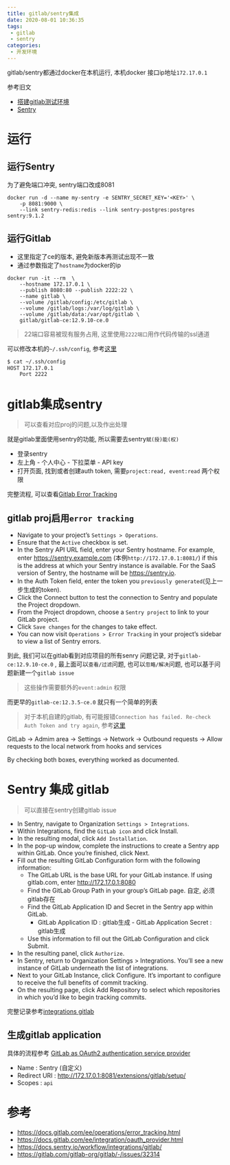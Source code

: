 ```yaml
---
title: gitlab/sentry集成
date: 2020-08-01 10:36:35
tags:
 - gitlab
 - sentry
categories:
 - 开发环境
---
```


gitlab/sentry都通过docker在本机运行, 本机docker 接口ip地址`172.17.0.1`

参考旧文

+ [搭建gitlab测试环境](https://blog.kimq.cn/2017/06/19/gitlab-env/)
+ [Sentry](https://blog.kimq.cn/2017/03/10/sentry/)

# 运行

## 运行Sentry
为了避免端口冲突, sentry端口改成8081

```
docker run -d --name my-sentry -e SENTRY_SECRET_KEY='<KEY>' \
	-p 8081:9000 \
	--link sentry-redis:redis --link sentry-postgres:postgres sentry:9.1.2
```



## 运行Gitlab

+ 这里指定了ce的版本, 避免新版本再测试出现不一致
+ 通过参数指定了`hostname`为docker的ip

```
docker run -it --rm  \
    --hostname 172.17.0.1 \
    --publish 8080:80 --publish 2222:22 \
    --name gitlab \
    --volume /gitlab/config:/etc/gitlab \
    --volume /gitlab/logs:/var/log/gitlab \
    --volume /gitlab/data:/var/opt/gitlab \
    gitlab/gitlab-ce:12.9.10-ce.0
```

> 22端口容易被现有服务占用, 这里使用`2222端口`用作代码传输的ssl通道

可以修改本机的`~/.ssh/config`, 参考[这里](https://stackoverflow.com/questions/3596260/git-remote-add-with-other-ssh-port)
``` bash
$ cat ~/.ssh/config 
HOST 172.17.0.1
    Port 2222
```

# gitlab集成sentry

> 可以查看对应proj的问题,以及作出处理

就是gitlab里面使用sentry的功能, 所以需要去sentry`赋(授)能(权)`

+ 登录sentry
+ 左上角 - 个人中心 - 下拉菜单 - API key
+ 打开页面, 找到或者创建auth token, 需要`project:read, event:read` 两个权限

完整流程, 可以查看[Gitlab Error Tracking](https://docs.gitlab.com/ee/operations/error_tracking.html)

## gitlab proj启用`error tracking`
+ Navigate to your project’s `Settings > Operations`.
+ Ensure that the `Active` checkbox is set.
+ In the Sentry API URL field, enter your Sentry hostname. For example, enter https://sentry.example.com (本例`http://172.17.0.1:8081/`) if this is the address at which your Sentry instance is available. For the SaaS version of Sentry, the hostname will be https://sentry.io.
+ In the Auth Token field, enter the token you `previously generated`(见上一步生成的token).
+ Click the Connect button to test the connection to Sentry and populate the Project dropdown.
+ From the Project dropdown, choose a `Sentry project` to link to your GitLab project.
+ Click `Save changes` for the changes to take effect.
+ You can now visit `Operations > Error Tracking` in your project’s sidebar to view a list of Sentry errors.

到此, 我们可以在gitlab看到对应项目的所有senry 问题记录, 对于`gitlab-ce:12.9.10-ce.0` , 最上面可以`查看/过滤`问题, 也可以`忽略/解决`问题, 也可以基于问题新建一个`gitlab issue`

> 这些操作需要额外的`event:admin` 权限

而更早的`gitlab-ce:12.3.5-ce.0` 就只有一个简单的列表

> 对于本机自建的gitlab, 有可能报错`Connection has failed. Re-check Auth Token and try again`, 参考[这里](https://gitlab.com/gitlab-org/gitlab/-/issues/32314)

GitLab -> Admim area -> Settings -> Network -> Outbound requests -> Allow requests to the local network from hooks and services

By checking both boxes, everything worked as documented.

# Sentry 集成 gitlab

> 可以直接在sentry创建gitlab issue

+ In Sentry, navigate to Organization `Settings > Integrations`.
+ Within Integrations, find the `GitLab icon` and click Install.
+ In the resulting modal, click `Add Installation`.
+ In the pop-up window, complete the instructions to create a Sentry app within GitLab. Once you’re finished, click Next.
+ Fill out the resulting GitLab Configuration form with the following information:
  - The GitLab URL is the base URL for your GitLab instance. If using gitlab.com, enter <http://172.17.0.1:8080>
  - Find the GitLab Group Path in your group’s GitLab page. 自定, 必须gitlab存在
  - Find the GitLab Application ID and Secret in the Sentry app within GitLab.
    * GitLab Application ID : gitlab生成 - GitLab Application Secret : gitlab生成
  - Use this information to fill out the GitLab Configuration and click Submit.
+ In the resulting panel, click `Authorize`.
+ In Sentry, return to Organization Settings > Integrations. You’ll see a new instance of GitLab underneath the list of integrations.
+ Next to your GitLab Instance, click Configure. It’s important to configure to receive the full benefits of commit tracking.
+ On the resulting page, click Add Repository to select which repositories in which you’d like to begin tracking commits.

完整记录参考[integrations gitlab](https://docs.sentry.io/workflow/integrations/gitlab/)

## 生成gitlab application

具体的流程参考 [GitLab as OAuth2 authentication service provider](https://docs.gitlab.com/ee/integration/oauth_provider.html)

+ Name : Sentry (自定义)
+ Redirect URI : <http://172.17.0.1:8081/extensions/gitlab/setup/>
+ Scopes : `api`



# 参考
+ <https://docs.gitlab.com/ee/operations/error_tracking.html>
+ <https://docs.gitlab.com/ee/integration/oauth_provider.html>
+ <https://docs.sentry.io/workflow/integrations/gitlab/>
+ <https://gitlab.com/gitlab-org/gitlab/-/issues/32314>
